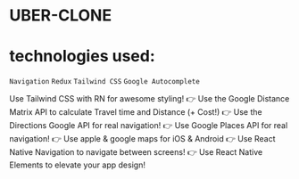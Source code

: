 # UBER-CLONE
# technologies used:
`Navigation` `Redux` `Tailwind CSS`  `Google Autocomplete`

Use Tailwind CSS with RN for awesome styling!
👉  Use the Google Distance Matrix API to calculate Travel time and Distance (+ Cost!)
👉  Use the Directions Google API for real navigation!
👉  Use Google Places API for real navigation!
👉  Use apple & google maps for iOS & Android 
👉  Use React Native Navigation to navigate between screens!
👉  Use React Native Elements to elevate your app design!
